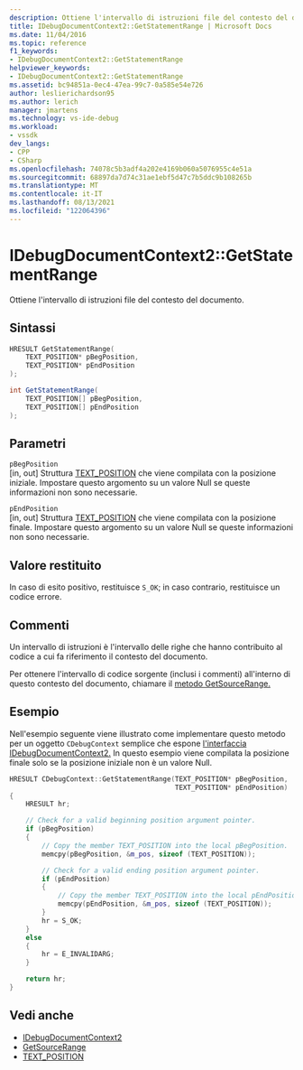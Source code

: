 ```yaml
---
description: Ottiene l'intervallo di istruzioni file del contesto del documento.
title: IDebugDocumentContext2::GetStatementRange | Microsoft Docs
ms.date: 11/04/2016
ms.topic: reference
f1_keywords:
- IDebugDocumentContext2::GetStatementRange
helpviewer_keywords:
- IDebugDocumentContext2::GetStatementRange
ms.assetid: bc94851a-0ec4-47ea-99c7-0a585e54e726
author: leslierichardson95
ms.author: lerich
manager: jmartens
ms.technology: vs-ide-debug
ms.workload:
- vssdk
dev_langs:
- CPP
- CSharp
ms.openlocfilehash: 74078c5b3adf4a202e4169b060a5076955c4e51a
ms.sourcegitcommit: 68897da7d74c31ae1ebf5d47c7b5ddc9b108265b
ms.translationtype: MT
ms.contentlocale: it-IT
ms.lasthandoff: 08/13/2021
ms.locfileid: "122064396"
---
```

# <a name="idebugdocumentcontext2getstatementrange"></a>IDebugDocumentContext2::GetStatementRange
Ottiene l'intervallo di istruzioni file del contesto del documento.

## <a name="syntax"></a>Sintassi

```cpp
HRESULT GetStatementRange(
    TEXT_POSITION* pBegPosition,
    TEXT_POSITION* pEndPosition
);
```

```csharp
int GetStatementRange(
    TEXT_POSITION[] pBegPosition,
    TEXT_POSITION[] pEndPosition
);
```

## <a name="parameters"></a>Parametri
`pBegPosition`\
[in, out] Struttura [TEXT_POSITION](../../../extensibility/debugger/reference/text-position.md) che viene compilata con la posizione iniziale. Impostare questo argomento su un valore Null se queste informazioni non sono necessarie.

`pEndPosition`\
[in, out] Struttura [TEXT_POSITION](../../../extensibility/debugger/reference/text-position.md) che viene compilata con la posizione finale. Impostare questo argomento su un valore Null se queste informazioni non sono necessarie.

## <a name="return-value"></a>Valore restituito
In caso di esito positivo, restituisce `S_OK`; in caso contrario, restituisce un codice errore.

## <a name="remarks"></a>Commenti
Un intervallo di istruzioni è l'intervallo delle righe che hanno contribuito al codice a cui fa riferimento il contesto del documento.

Per ottenere l'intervallo di codice sorgente (inclusi i commenti) all'interno di questo contesto del documento, chiamare il [metodo GetSourceRange.](../../../extensibility/debugger/reference/idebugdocumentcontext2-getsourcerange.md)

## <a name="example"></a>Esempio
Nell'esempio seguente viene illustrato come implementare questo metodo per un oggetto `CDebugContext` semplice che espone [l'interfaccia IDebugDocumentContext2.](../../../extensibility/debugger/reference/idebugdocumentcontext2.md) In questo esempio viene compilata la posizione finale solo se la posizione iniziale non è un valore Null.

```cpp
HRESULT CDebugContext::GetStatementRange(TEXT_POSITION* pBegPosition,
                                         TEXT_POSITION* pEndPosition)
{
    HRESULT hr;

    // Check for a valid beginning position argument pointer.
    if (pBegPosition)
    {
        // Copy the member TEXT_POSITION into the local pBegPosition.
        memcpy(pBegPosition, &m_pos, sizeof (TEXT_POSITION));

        // Check for a valid ending position argument pointer.
        if (pEndPosition)
        {
            // Copy the member TEXT_POSITION into the local pEndPosition.
            memcpy(pEndPosition, &m_pos, sizeof (TEXT_POSITION));
        }
        hr = S_OK;
    }
    else
    {
        hr = E_INVALIDARG;
    }

    return hr;
}
```

## <a name="see-also"></a>Vedi anche
- [IDebugDocumentContext2](../../../extensibility/debugger/reference/idebugdocumentcontext2.md)
- [GetSourceRange](../../../extensibility/debugger/reference/idebugdocumentcontext2-getsourcerange.md)
- [TEXT_POSITION](../../../extensibility/debugger/reference/text-position.md)
